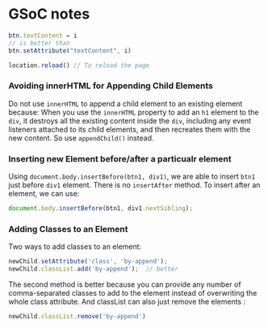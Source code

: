 # GSoC notes

```javascript
btn.textContent = i
// is better than 
btn.setAttribute("textContent", i)
```

```javascript
location.reload() // To reload the page
```

### Avoiding innerHTML for Appending Child Elements

Do not use `innerHTML` to append a child element to an existing element because:
When you use the `innerHTML` property to add an `h1` element to the `div`, 
it destroys all the existing content inside the `div`, 
including any event listeners attached to its child elements, and then recreates them with the new content.
So use `appendChild()` instead.

### Inserting new Element before/after a particualr element

Using `document.body.insertBefore(btn1, div1)`, we are able to insert `btn1` just before `div1` element.
There is no `insertAfter` method. To insert after an element, we can use:
```javascript
document.body.insertBefore(btn1, div1.nextSibling);
```

### Adding Classes to an Element
Two ways to add classes to an element:
```javascript
newChild.setAttribute('class', 'by-append');
newChild.classList.add('by-append');  // better
```
The second method is better because you can provide any number of comma-separated classes to add to the element instead of overwriting the whole class attribute. And classList can also just remove the elements :
```javascript
newChild.classList.remove('by-append')
```



